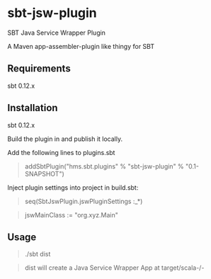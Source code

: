 sbt-jsw-plugin
==============

SBT Java Service Wrapper Plugin

A Maven app-assembler-plugin like thingy for SBT


## Requirements
 sbt 0.12.x

## Installation

 sbt 0.12.x

 Build the plugin in and publish it locally.

 Add the following lines to plugins.sbt

> addSbtPlugin("hms.sbt.plugins" % "sbt-jsw-plugin" % "0.1-SNAPSHOT")


Inject plugin settings into project in build.sbt:

> seq(SbtJswPlugin.jswPluginSettings :_*)

> jswMainClass := "org.xyz.Main"


## Usage

  > ./sbt dist

  > dist will create a Java Service Wrapper App at target/scala-<version>/<project-name>-<version>
